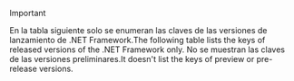 
> [!IMPORTANT]
> <span data-ttu-id="bfc69-101">En la tabla siguiente solo se enumeran las claves de las versiones de lanzamiento de .NET Framework.</span><span class="sxs-lookup"><span data-stu-id="bfc69-101">The following table lists the keys of released versions of the .NET Framework only.</span></span> <span data-ttu-id="bfc69-102">No se muestran las claves de las versiones preliminares.</span><span class="sxs-lookup"><span data-stu-id="bfc69-102">It doesn't list the keys of preview or pre-release versions.</span></span>
